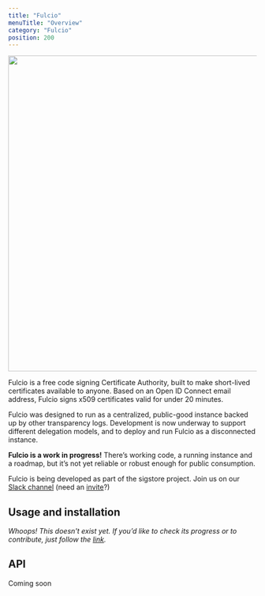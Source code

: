 ```yaml
---
title: "Fulcio"
menuTitle: "Overview"
category: "Fulcio"
position: 200
---
```


<img src="/fulcio_overview_v1.jpg" class="light-img" width="1280" height="640" alt=""/>

Fulcio is a free code signing Certificate Authority, built to make short-lived certificates available to anyone. Based on an Open ID Connect email address, Fulcio signs x509 certificates valid for under 20 minutes.

Fulcio was designed to run as a centralized, public-good instance backed up by other transparency logs. Development is now underway to support different delegation models, and to deploy and run Fulcio as a disconnected instance.

**Fulcio is a work in progress!** There’s working code, a running instance and a roadmap, but it’s not yet reliable or robust enough for public consumption.

Fulcio is being developed as part of the sigstore project. Join us on our [Slack channel](https://sigstore.slack.com/) (need an [invite](https://join.slack.com/t/sigstore/shared_invite/zt-mhs55zh0-XmY3bcfWn4XEyMqUUutbUQ)?)

## Usage and installation

_Whoops! This doesn't exist yet.
If you’d like to check its progress or to contribute, just follow the [link](contributing)._

## API

Coming soon
